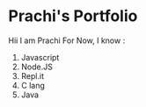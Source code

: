 # Prachi's Portfolio

Hii I am Prachi
For Now, I know : 
1. Javascript
2. Node.JS
3. Repl.it
4. C lang
5. Java